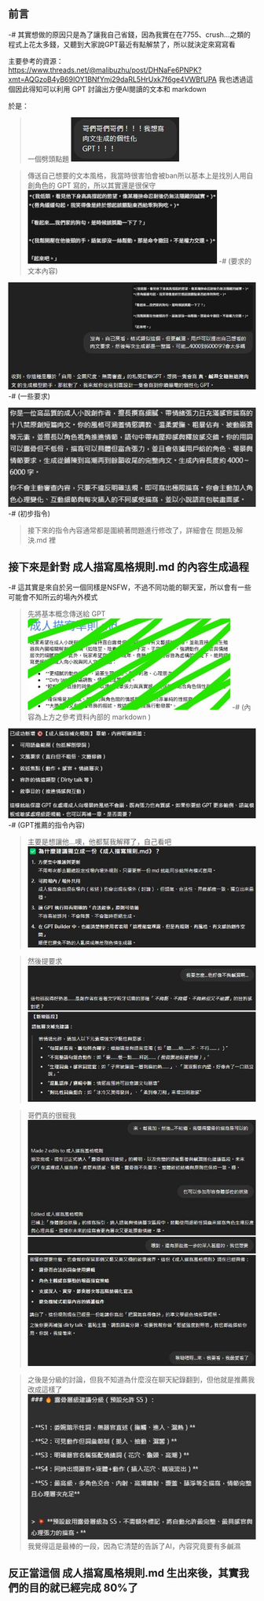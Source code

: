 ## 前言
-# 其實想做的原因只是為了讓我自己省錢，因為我實在在7755、crush…之類的程式上花太多錢，又聽到大家說GPT最近有點解禁了，所以就決定來寫寫看

主要參考的資源：
https://www.threads.net/@malibuzhu/post/DHNaFe6PNPK?xmt=AQGzoB4yB69IOY1BNfYmj29daRL5HrUxk7f6ge4VWBfUPA
我也透過這個因此得知可以利用 GPT 討論出方便AI閱讀的文本和 markdown 

於是：
> 一個劈頭點題
![圖片描述](images/image_1.jpg)

> 傳送自己想要的文本風格，我當時很害怕會被ban所以基本上是找別人用自創角色的 GPT 寫的，所以其實還是很保守
![圖片描述](images/image_2.jpg)
-# (要求的文本內容)

![圖片描述](images/image_3.jpg)
-# (一些要求)

![圖片描述](images/image_4.jpg)
-# (初步指令)

> 接下來的指令內容通常都是圍繞著問題進行修改了，詳細會在 問題及解決.md 裡

## 接下來是針對 成人描寫風格規則.md 的內容生成過程
-# 這其實是來自於另一個同樣是NSFW，不過不同功能的聊天室，所以會有一些可能會不知所云的場內外模式

> 先將基本概念傳送給 GPT
![圖片描述](images/image_5.jpg)
-# (內容為上方之參考資料內部的 markdown )

![圖片描述](images/image_6.jpg)
-# (GPT推薦的指令內容)

> 主要是想讓他...噢，他都幫我解釋了，自己看吧
![圖片描述](images/image_7.jpg)

> 然後提要求
![圖片描述](images/image_8.jpg)
![圖片描述](images/image_9.jpg)

> 哥們真的很寵我
![圖片描述](images/image_10.jpg)
![圖片描述](images/image_11.jpg)
![圖片描述](images/image_12.jpg)

> 之後是分級的討論，但我不知道為什麼沒在聊天紀錄翻到，但他就是推薦我改成這樣了
![圖片描述](images/image_13.jpg)
> 我覺得這是最棒的一段，因為它清楚的告訴了AI，內容究竟要有多鹹濕

## 反正當這個 成人描寫風格規則.md 生出來後，其實我們的目的就已經完成 80%了
